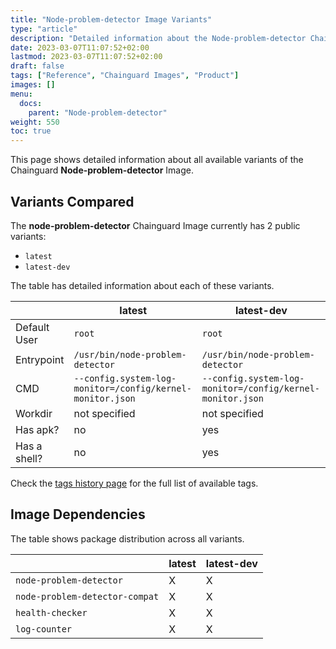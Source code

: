 ```yaml
---
title: "Node-problem-detector Image Variants"
type: "article"
description: "Detailed information about the Node-problem-detector Chainguard Image variants"
date: 2023-03-07T11:07:52+02:00
lastmod: 2023-03-07T11:07:52+02:00
draft: false
tags: ["Reference", "Chainguard Images", "Product"]
images: []
menu:
  docs:
    parent: "Node-problem-detector"
weight: 550
toc: true
---
```


This page shows detailed information about all available variants of the Chainguard **Node-problem-detector** Image.

## Variants Compared
The **node-problem-detector** Chainguard Image currently has 2 public variants: 

- `latest`
- `latest-dev`

The table has detailed information about each of these variants.

|              | latest                                                    | latest-dev                                                |
|--------------|-----------------------------------------------------------|-----------------------------------------------------------|
| Default User | `root`                                                    | `root`                                                    |
| Entrypoint   | `/usr/bin/node-problem-detector`                          | `/usr/bin/node-problem-detector`                          |
| CMD          | `--config.system-log-monitor=/config/kernel-monitor.json` | `--config.system-log-monitor=/config/kernel-monitor.json` |
| Workdir      | not specified                                             | not specified                                             |
| Has apk?     | no                                                        | yes                                                       |
| Has a shell? | no                                                        | yes                                                       |

Check the [tags history page](/chainguard/chainguard-images/reference/node-problem-detector/tags_history/) for the full list of available tags.
## Image Dependencies
The table shows package distribution across all variants.

|                                | latest | latest-dev |
|--------------------------------|--------|------------|
| `node-problem-detector`        | X      | X          |
| `node-problem-detector-compat` | X      | X          |
| `health-checker`               | X      | X          |
| `log-counter`                  | X      | X          |
